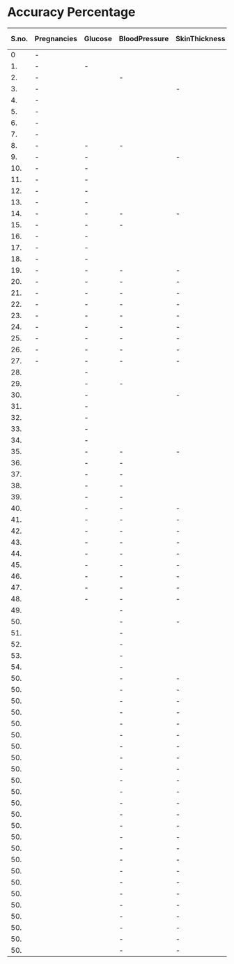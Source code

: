 # Accuracy Percentage 



S.no. | Pregnancies | Glucose | BloodPressure | SkinThickness | Insulin | BMI | DiabetesPedigreeFunction | Age | Accuracy Percentage 
| ------------- | ------------- | ------------- | ------------- | ------------- | ------------- | ------------- | ------------- | ------------- | ------------- |
|  0 | - |  |  |  |  |  |  |  |  65.0%
|  1. | - | - |  |  |  |  |  |  |  77.0%
|  2. | - |  | - |  |  |  |  |  |  65.0%
|  3. | - |  |  | - |  |  |  |  |  64.0%
|  4. | - |  |  |  | - |  |  |  |  64.0%
|  5. | - |  |  |  |  | - |  |  |  64.0%
|  6. | - |  |  |  |  |  | - |  |  64.0%
|  7. | - |  |  |  |  |  |  | - |  62.0%
|  8. | - | - | - |  |  |  |  |  |  78.0%
|  9. | - | - |  | - |  |  |  |  |  78.0%
|  10. | - | - |  |  | - |  |  |  |  77.0%
|  11. | - | - |  |  |  | - |  |  |  78.0%
|  12. | - | - |  |  |  |  | - |  |  72.0%
|  13. | - | - |  |  |  |  |  | - |  76.0%
|  14. | - | - | - | - |  |  |  |  |  79.0%
|  15. | - | - | - |  | - |  |  |  |  78.0%
|  16. | - | - |  |  |  | - |  |  |  76.0%
|  17. | - | - |  |  |  |  | - |  |  74.0%
|  18. | - | - |  |  |  |  |  | - |  78.0%
|  19. | - | - | - | - | - |  |  |  |  79.0%
|  20. | - | - | - | - |  | - |  |  |  76.0%
|  21. | - | - | - | - |  |  | - |  |  77.0%
|  22. | - | - | - | - |  |  |  | - |  81.0%
|  23. | - | - | - | - | - |  |  |  |  76.0%
|  24. | - | - | - | - | - |  | - |  |  77.0%
|  25. | - | - | - | - | - |  |  | - |  80.0%
|  26. | - | - | - | - | - | - | - |  |  76.0%
|  27. | - | - | - | - | - | - |  | - |  78.0%
|  28. |  | - |  |  |  |  |  |  |  77.0%
|  29. |  | - | - |  |  |  |  |  |  77.0%
|  30. |  | - |  | - |  |  |  |  |  78.0%
|  31. |  | - |  |  | - |  |  |  |  77.0%
|  32. |  | - |  |  |  | - |  |  |  74.0%
|  33. |  | - |  |  |  |  | - |  |  75.0%
|  34. |  | - |  |  |  |  |  | - |  77.0%
|  35. |  | - | - | - |  |  |  |  |  77.0%
|  36. |  | - | - |  | - |  |  |  |  77.0%
|  37. |  | - | - |  |  | - |  |  |  72.0%
|  38. |  | - | - |  |  |  | - |  |  74.0%
|  39. |  | - | - |  |  |  |  | - |  76.0%
|  40. |  | - | - | - | - |  |  |  |  76.0%
|  41. |  | - | - | - |  | - |  |  |  71.0%
|  42. |  | - | - | - |  |  | - |  |  74.0%
|  43. |  | - | - | - |  |  |  | - |  78.0%
|  44. |  | - | - | - | - | - |  |  |  73.0%
|  45. |  | - | - | - | - |  | - |  |  75.0%
|  46. |  | - | - | - | - |  |  | - |  78.0%
|  47. |  | - | - | - | - | - | - |  |  74.0%
|  48. |  | - | - | - | - | - |  | - |  78.0%
|  49. |  |  | - |  |  |  |  |  |  63.0%
|  50. |  |  | - | - |  |  |  |  |  63.0%
|  51. |  |  | - |  | - |  |  |  |  65.0%
|  52. |  |  | - |  |  | - |  |  |  64.0%
|  53. |  |  | - |  |  |  | - |  |  62.0%
|  54. |  |  | - |  |  |  |  | - |  62.0%
|  50. |  |  | - | - |  |  |  |  |  .0%
|  50. |  |  | - | - |  |  |  |  |  .0%
|  50. |  |  | - | - |  |  |  |  |  .0%
|  50. |  |  | - | - |  |  |  |  |  .0%
|  50. |  |  | - | - |  |  |  |  |  .0%
|  50. |  |  | - | - |  |  |  |  |  .0%
|  50. |  |  | - | - |  |  |  |  |  .0%
|  50. |  |  | - | - |  |  |  |  |  .0%
|  50. |  |  | - | - |  |  |  |  |  .0%
|  50. |  |  | - | - |  |  |  |  |  .0%
|  50. |  |  | - | - |  |  |  |  |  .0%
|  50. |  |  | - | - |  |  |  |  |  .0%
|  50. |  |  | - | - |  |  |  |  |  .0%
|  50. |  |  | - | - |  |  |  |  |  .0%
|  50. |  |  | - | - |  |  |  |  |  .0%
|  50. |  |  | - | - |  |  |  |  |  .0%
|  50. |  |  | - | - |  |  |  |  |  .0%
|  50. |  |  | - | - |  |  |  |  |  .0%
|  50. |  |  | - | - |  |  |  |  |  .0%
|  50. |  |  | - | - |  |  |  |  |  .0%
|  50. |  |  | - | - |  |  |  |  |  .0%
|  50. |  |  | - | - |  |  |  |  |  .0%
|  50. |  |  | - | - |  |  |  |  |  .0%
|  50. |  |  | - | - |  |  |  |  |  .0%
|  50. |  |  | - | - |  |  |  |  |  .0%





